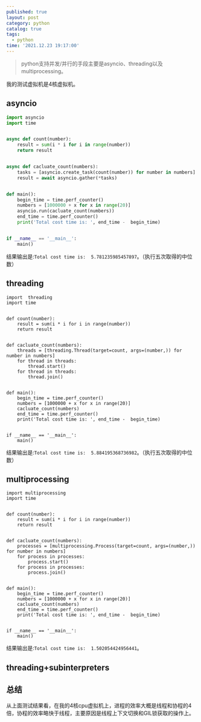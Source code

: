 ```yaml
---
published: true
layout: post
category: python
catalog: true
tags:
  - python
time: '2021.12.23 19:17:00'
---
```

> python支持并发/并行的手段主要是asyncio、threading以及multiprocessing。

我的测试虚拟机是4核虚拟机。

## asyncio
```python
import asyncio
import time


async def count(number):
    result = sum(i * i for i in range(number))
    return result


async def cacluate_count(numbers):
    tasks = [asyncio.create_task(count(number)) for number in numbers]
    result = await asyncio.gather(*tasks)


def main():
    begin_time = time.perf_counter()
    numbers = [1000000 + x for x in range(20)]
    asyncio.run(cacluate_count(numbers))
    end_time = time.perf_counter()
    print('Total cost time is: ', end_time -  begin_time)


if __name__ == '__main__':
    main()
```
结果输出是:`Total cost time is:  5.781235985457897`。（执行五次取得的中位数）

## threading
```
import  threading
import time


def count(number):
    result = sum(i * i for i in range(number))
    return result


def cacluate_count(numbers):
    threads = [threading.Thread(target=count, args=(number,)) for number in numbers]
    for thread in threads:
        thread.start()
    for thread in threads:
        thread.join()


def main():
    begin_time = time.perf_counter()
    numbers = [1000000 + x for x in range(20)]
    cacluate_count(numbers)
    end_time = time.perf_counter()
    print('Total cost time is: ', end_time -  begin_time)


if __name__ == '__main__':
    main()
```
结果输出是:`Total cost time is:  5.884195368736982`。（执行五次取得的中位数）

## multiprocessing
```
import multiprocessing
import time


def count(number):
    result = sum(i * i for i in range(number))
    return result


def cacluate_count(numbers):
    processes = [multiprocessing.Process(target=count, args=(number,)) for number in numbers]
    for process in processes:
        process.start()
    for process in processes:
        process.join()


def main():
    begin_time = time.perf_counter()
    numbers = [1000000 + x for x in range(20)]
    cacluate_count(numbers)
    end_time = time.perf_counter()
    print('Total cost time is: ', end_time -  begin_time)


if __name__ == '__main__':
    main()
```
结果输出是:`Total cost time is:  1.502054424956441`。


## threading+subinterpreters

## 总结
从上面测试结果看，在我的4核cpu虚拟机上，进程的效率大概是线程和协程的4倍，协程的效率略快于线程，主要原因是线程上下文切换和GIL锁获取的操作上。
